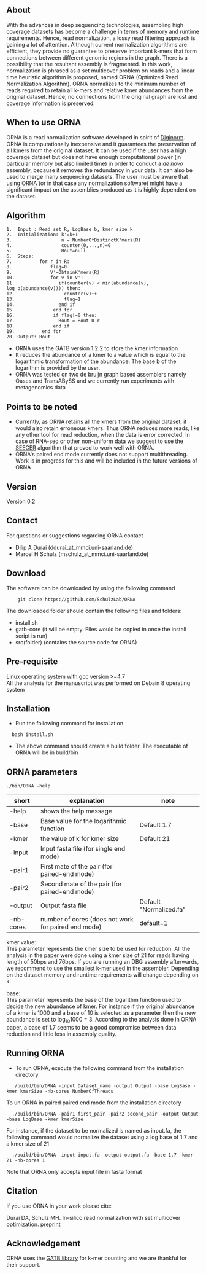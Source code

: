 ## About
With the advances in deep sequencing technologies, assembling high coverage datasets has become a challenge in terms of memory and runtime requirements. Hence, read normalization, a lossy read filtering approach is gaining a lot of attention. Although current normalization algorithms are efficient, they provide no guarantee to preserve important k-mers that form connections between different genomic regions in the graph. There is a possibility that the resultant assembly is fragmented. In this work, normalization is phrased as a set multicover problem on reads and a linear time heuristic algorithm is proposed, named ORNA (Optimized Read Normalization Algorithm). ORNA normalizes to the minimum number of reads required to retain all k-mers and relative kmer abundances from the original dataset. Hence, no connections from the original graph are lost and coverage information is preserved. 

## When to use ORNA
ORNA is a read normalization software developed in spirit of [Diginorm](https://github.com/dib-lab/2012-paper-diginorm). ORNA is computationally inexpensive and it guarantees the preservation of all kmers from the original dataset. It can be used if the user has a high coverage dataset but does not have enough computational power (in particular memory but also limited time) in order to conduct a *de novo* assembly, because it removes the redundancy in your data. It can also be used to merge many sequencing datasets. The user must be aware that using ORNA (or in that case any normalization software) might have a significant impact on the assemblies produced as it is highly dependent on the dataset.

## Algorithm
```
1.  Input : Read set R, LogBase b, kmer size k
2.  Initialization: k'=k+1
3.                  n = NumberOfDistinctK'mers(R)
4.                  counter(0,...,n)=0
5.                  Rout=null
6.  Steps:
7.          for r in R:
8.              flag=0
9.              V'=ObtainK'mers(R)
10.             for v in V':
11.                if(counter(v) < min(abundance(v), log_b(abundance(v)))) then:
12.                  counter(v)++
13.                  flag=1
14.                end if
15.              end for
16.              if flag!=0 then:
17.                Rout = Rout U r
18.              end if
19.          end for
20. Output: Rout
```

*	ORNA uses the GATB version 1.2.2 to store the kmer information
*	It reduces the abundance of a kmer to a value which is equal to the logarithmic transformation of the abundance. The base b of the logarithm is provided by the user.
*	ORNA was tested on two de bruijn graph based assemblers namely Oases and TransABySS and we currently run experiments with metagenomics data		

## Points to be noted
*	Currently, as ORNA retains all the kmers from the original dataset, it would also retain erroneous kmers. Thus ORNA reduces more reads, like any other tool for read reduction, when the data is error corrected. In case of RNA-seq or other non-uniform data we suggest to use the [SEECER](http://sb.cs.cmu.edu/seecer/) algorithm that proved to work well with ORNA.
*	ORNA's paired end mode currently does not support multithreading. Work is in progress for this and will be included in the future versions of ORNA
## Version
Version 0.2

## Contact
For questions or suggestions regarding ORNA contact

* Dilip A Durai (ddurai_at_mmci.uni-saarland.de)
* Marcel H Schulz (mschulz_at_mmci.uni-saarland.de)

## Download
The software can be downloaded by using the following command
```
	git clone https://github.com/SchulzLab/ORNA
```

The downloaded folder should contain the following files and folders:
* install.sh
* gatb-core (it will be empty. Files would be copied in once the install script is run)
* src(folder) (contains the source code for ORNA)

## Pre-requisite
Linux operating system with gcc version >=4.7<br/>
All the analysis for the manuscript was performed on Debain 8 operating system

## Installation 
* Run the following command for installation 
```
  bash install.sh
```
* The above command should create a build folder. The executable of ORNA will be in build/bin 

## ORNA parameters

`./bin/ORNA -help`

short | explanation | note
-----------|------------|--------
-help | shows the help message |
-base | Base value for the logarithmic function| Default 1.7
-kmer | the value of k for kmer size | Default 21
-input | Input fasta file (for single end mode)| 
-pair1 | First mate of the pair (for paired-end mode) |
-pair2 | Second mate of the pair (for paired-end mode) |
-output | Output fasta file| Default "Normalized.fa"
-nb-cores | number of cores (does not work for paired end mode)| default=1 

kmer value: <br />
This parameter represents the kmer size to be used for reduction. All the analysis in the paper were done using a kmer size of 21 for reads having length of 50bps and 76bps. If you are running an DBG assembly afterwards, we recommend to use the smallest k-mer used in the assembler. Depending on the dataset memory and runtime requirements will change depending on k.

base: <br />
This parameter represents the base of the logarithm function used to decide the new abundance of kmer. For instance if the original abundance of a kmer is 1000 and a base of 10 is selected as a parameter then the new abundance is set to log<sub>10</sub>1000 = 3. According to the analysis done in ORNA paper, a base of 1.7 seems to be a good compromise between data reduction and little loss in assembly quality.

## Running ORNA
* To run ORNA, execute the following command from the installation directory
```
  ./build/bin/ORNA -input Dataset_name -output Output -base LogBase -kmer kmerSize -nb-cores NumberOfThreads
```
To un ORNA in paired paired end mode from the installation directory 
```
  ./build/bin/ORNA -pair1 first_pair -pair2 second_pair -output Output -base LogBase -kmer kmerSize
```
For instance, if the dataset to be normalized is named as input.fa, the following command would normalize the dataset using a log base of 1.7 and a kmer size of 21
```
  ./build/bin/ORNA -input input.fa -output output.fa -base 1.7 -kmer 21 -nb-cores 1
```

Note that ORNA only accepts input file in fasta format

## Citation
If you use ORNA in your work please cite:

Durai DA, Schulz MH. In-silico read normalization with set multicover optimization. [preprint](http://biorxiv.org/content/early/2017/05/04/133579)

## Acknowledgement
ORNA uses the [GATB library](https://github.com/GATB) for k-mer counting and we are thankful for their support.

